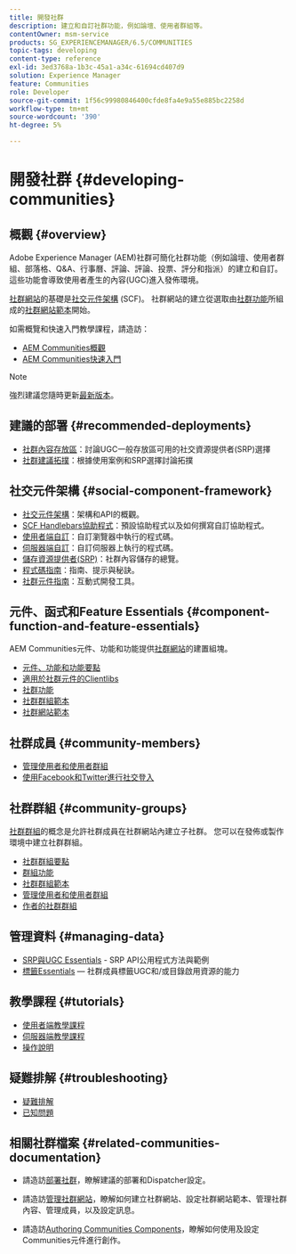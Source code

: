 ```yaml
---
title: 開發社群
description: 建立和自訂社群功能，例如論壇、使用者群組等。
contentOwner: msm-service
products: SG_EXPERIENCEMANAGER/6.5/COMMUNITIES
topic-tags: developing
content-type: reference
exl-id: 3ed3768a-1b3c-45a1-a34c-61694cd407d9
solution: Experience Manager
feature: Communities
role: Developer
source-git-commit: 1f56c99980846400cfde8fa4e9a55e885bc2258d
workflow-type: tm+mt
source-wordcount: '390'
ht-degree: 5%

---
```


# 開發社群  {#developing-communities}

## 概觀 {#overview}

Adobe Experience Manager (AEM)社群可簡化社群功能（例如論壇、使用者群組、部落格、Q&amp;A、行事曆、評論、評論、投票、評分和指派）的建立和自訂。 這些功能會導致使用者產生的內容(UGC)進入發佈環境。

[社群網站](overview.md#communitiessites)的基礎是[社交元件架構](scf.md) (SCF)。 社群網站的建立從選取由[社群功能](functions.md)所組成的[社群網站範本](sites-console.md)開始。

如需概覽和快速入門教學課程，請造訪：

* [AEM Communities概觀](overview.md)
* [AEM Communities快速入門](getting-started.md)

>[!NOTE]
> 
>強烈建議您隨時更新[最新版本](deploy-communities.md#latest-releases)。

## 建議的部署 {#recommended-deployments}

* [社群內容存放區](working-with-srp.md)：討論UGC一般存放區可用的社交資源提供者(SRP)選擇
* [社群建議拓撲](topologies.md)：根據使用案例和SRP選擇討論拓撲

## 社交元件架構 {#social-component-framework}

* [社交元件架構](scf.md)：架構和API的概觀。
* [SCF Handlebars協助程式](handlebars-helpers.md)：預設協助程式以及如何撰寫自訂協助程式。
* [使用者端自訂](client-customize.md)：自訂瀏覽器中執行的程式碼。
* [伺服器端自訂](server-customize.md)：自訂伺服器上執行的程式碼。
* [儲存資源提供者(SRP)](srp.md)：社群內容儲存的總覽。
* [程式碼指南](code-guide.md)：指南、提示與秘訣。
* [社群元件指南](components-guide.md)：互動式開發工具。

## 元件、函式和Feature Essentials {#component-function-and-feature-essentials}

AEM Communities元件、功能和功能提供[社群網站](sites-console.md)的建置組塊。

* [元件、功能和功能要點](essentials.md)
* [適用於社群元件的Clientlibs](clientlibs.md)
* [社群功能](functions.md)
* [社群群組範本](tools-groups.md)
* [社群網站範本](sites.md)

## 社群成員 {#community-members}

* [管理使用者和使用者群組](users.md)
* [使用Facebook和Twitter進行社交登入](social-login.md)

## 社群群組 {#community-groups}

[社群群組](overview.md#communitygroups)的概念是允許社群成員在社群網站內建立子社群。 您可以在發佈或製作環境中建立社群群組。

* [社群群組要點](essentials-groups.md)
* [群組功能](functions.md#groups-function)
* [社群群組範本](tools-groups.md)
* [管理使用者和使用者群組](users.md)
* [作者的社群群組](creating-groups.md)

## 管理資料 {#managing-data}

* [SRP與UGC Essentials](srp-and-ugc.md) - SRP API公用程式方法與範例
* [標籤Essentials](tag.md) — 社群成員標籤UGC和/或目錄啟用資源的能力

## 教學課程 {#tutorials}

* [使用者端教學課程](tutorials.md#client-side-customization)
* [伺服器端教學課程](tutorials.md#server-side-customization)
* [操作說明](tutorials.md#how-to-instructions)

## 疑難排解 {#troubleshooting}

* [疑難排解](troubleshooting.md)
* [已知問題](/help/release-notes/release-notes.md)

## 相關社群檔案 {#related-communities-documentation}

* 請造訪[部署社群](deploy-communities.md)，瞭解建議的部署和Dispatcher設定。

* 請造訪[管理社群網站](administer-landing.md)，瞭解如何建立社群網站、設定社群網站範本、管理社群內容、管理成員，以及設定訊息。

* 請造訪[Authoring Communities Components](author-communities.md)，瞭解如何使用及設定Communities元件進行創作。
